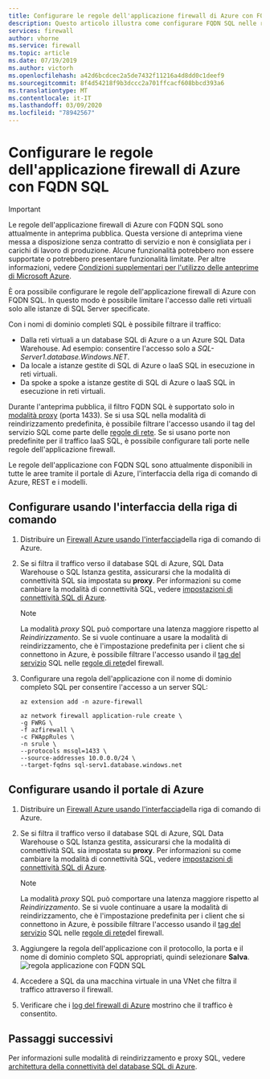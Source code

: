 ```yaml
---
title: Configurare le regole dell'applicazione firewall di Azure con FQDN SQL
description: Questo articolo illustra come configurare FQDN SQL nelle regole dell'applicazione firewall di Azure.
services: firewall
author: vhorne
ms.service: firewall
ms.topic: article
ms.date: 07/19/2019
ms.author: victorh
ms.openlocfilehash: a42d6bcdcec2a5de7432f11216a4d8dd0c1deef9
ms.sourcegitcommit: 8f4d54218f9b3dccc2a701ffcacf608bbcd393a6
ms.translationtype: MT
ms.contentlocale: it-IT
ms.lasthandoff: 03/09/2020
ms.locfileid: "78942567"
---
```

# <a name="configure-azure-firewall-application-rules-with-sql-fqdns"></a>Configurare le regole dell'applicazione firewall di Azure con FQDN SQL

> [!IMPORTANT]
> Le regole dell'applicazione firewall di Azure con FQDN SQL sono attualmente in anteprima pubblica.
> Questa versione di anteprima viene messa a disposizione senza contratto di servizio e non è consigliata per i carichi di lavoro di produzione. Alcune funzionalità potrebbero non essere supportate o potrebbero presentare funzionalità limitate.
> Per altre informazioni, vedere [Condizioni supplementari per l'utilizzo delle anteprime di Microsoft Azure](https://azure.microsoft.com/support/legal/preview-supplemental-terms/).

È ora possibile configurare le regole dell'applicazione firewall di Azure con FQDN SQL. In questo modo è possibile limitare l'accesso dalle reti virtuali solo alle istanze di SQL Server specificate.

Con i nomi di dominio completi SQL è possibile filtrare il traffico:

- Dalla reti virtuali a un database SQL di Azure o a un Azure SQL Data Warehouse. Ad esempio: consentire l'accesso solo a *SQL-Server1.database.Windows.NET*.
- Da locale a istanze gestite di SQL di Azure o IaaS SQL in esecuzione in reti virtuali.
- Da spoke a spoke a istanze gestite di SQL di Azure o IaaS SQL in esecuzione in reti virtuali.

Durante l'anteprima pubblica, il filtro FQDN SQL è supportato solo in [modalità proxy](https://docs.microsoft.com/azure/sql-database/sql-database-connectivity-architecture#connection-policy) (porta 1433). Se si usa SQL nella modalità di reindirizzamento predefinita, è possibile filtrare l'accesso usando il tag del servizio SQL come parte delle [regole di rete](overview.md#network-traffic-filtering-rules).
Se si usano porte non predefinite per il traffico IaaS SQL, è possibile configurare tali porte nelle regole dell'applicazione firewall.

Le regole dell'applicazione con FQDN SQL sono attualmente disponibili in tutte le aree tramite il portale di Azure, l'interfaccia della riga di comando di Azure, REST e i modelli.

## <a name="configure-using-azure-cli"></a>Configurare usando l'interfaccia della riga di comando

1. Distribuire un [Firewall Azure usando l'interfaccia](deploy-cli.md)della riga di comando di Azure.
2. Se si filtra il traffico verso il database SQL di Azure, SQL Data Warehouse o SQL Istanza gestita, assicurarsi che la modalità di connettività SQL sia impostata su **proxy**. Per informazioni su come cambiare la modalità di connettività SQL, vedere [impostazioni di connettività SQL di Azure](https://docs.microsoft.com/azure/sql-database/sql-database-connectivity-settingse#change-azure-sql-database-connection-policy).

   > [!NOTE]
   > La modalità *proxy* SQL può comportare una latenza maggiore rispetto al *Reindirizzamento*. Se si vuole continuare a usare la modalità di reindirizzamento, che è l'impostazione predefinita per i client che si connettono in Azure, è possibile filtrare l'accesso usando il [tag del servizio](service-tags.md) SQL nelle [regole di rete](tutorial-firewall-deploy-portal.md#configure-a-network-rule)del firewall.

3. Configurare una regola dell'applicazione con il nome di dominio completo SQL per consentire l'accesso a un server SQL:

   ```azurecli
   az extension add -n azure-firewall

   az network firewall application-rule create \
   -g FWRG \
   -f azfirewall \
   -c FWAppRules \
   -n srule \
   --protocols mssql=1433 \
   --source-addresses 10.0.0.0/24 \
   --target-fqdns sql-serv1.database.windows.net
   ```

## <a name="configure-using-the-azure-portal"></a>Configurare usando il portale di Azure
1. Distribuire un [Firewall Azure usando l'interfaccia](deploy-cli.md)della riga di comando di Azure.
2. Se si filtra il traffico verso il database SQL di Azure, SQL Data Warehouse o SQL Istanza gestita, assicurarsi che la modalità di connettività SQL sia impostata su **proxy**. Per informazioni su come cambiare la modalità di connettività SQL, vedere [impostazioni di connettività SQL di Azure](https://docs.microsoft.com/azure/sql-database/sql-database-connectivity-settingse#change-azure-sql-database-connection-policy).  

   > [!NOTE]
   > La modalità *proxy* SQL può comportare una latenza maggiore rispetto al *Reindirizzamento*. Se si vuole continuare a usare la modalità di reindirizzamento, che è l'impostazione predefinita per i client che si connettono in Azure, è possibile filtrare l'accesso usando il [tag del servizio](service-tags.md) SQL nelle [regole di rete](tutorial-firewall-deploy-portal.md#configure-a-network-rule)del firewall.
3. Aggiungere la regola dell'applicazione con il protocollo, la porta e il nome di dominio completo SQL appropriati, quindi selezionare **Salva**.
   ![regola applicazione con FQDN SQL](media/sql-fqdn-filtering/application-rule-sql.png)
4. Accedere a SQL da una macchina virtuale in una VNet che filtra il traffico attraverso il firewall. 
5. Verificare che i [log del firewall di Azure](log-analytics-samples.md) mostrino che il traffico è consentito.

## <a name="next-steps"></a>Passaggi successivi

Per informazioni sulle modalità di reindirizzamento e proxy SQL, vedere [architettura della connettività del database SQL di Azure](../sql-database/sql-database-connectivity-architecture.md).